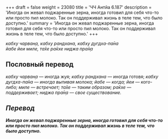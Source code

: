 +++
draft = false
weight = 23080
title = 'ЧЧ Антйа 6.187'
description = 'Иногда он жевал поджаренные зерна, иногда готовил для себя что-то или просто пил молоко. Так он поддерживал жизнь в теле тем, что было доступно.'
summary = 'Иногда он жевал поджаренные зерна, иногда готовил для себя что-то или просто пил молоко. Так он поддерживал жизнь в теле тем, что было доступно.'
+++

_кабху чарван̣а,_ _кабху рандхана,_ _кабху дугдха-па̄на  
йабе йеи миле,_ _та̄хе ра̄кхе ниджа пра̄н̣а_

## Пословный перевод

_кабху_ _чарван̣а_ — иногда жуя; _кабху_ _рандхана_ — иногда готовя; _кабху</em>_ _<em>дугдха_\-_па̄на_ — иногда выпивая молока; _йабе_ — когда; _йеи_ — кого-либо; _миле_ — встречает; _та̄хе_ — таким образом; _ра̄кхе_ — поддерживает; _ниджа</em>_ _<em>пра̄н̣а_ — свое существование.

## Перевод

**Иногда он жевал поджаренные зерна, иногда готовил для себя что-то или просто пил молоко. Так он поддерживал жизнь в теле тем, что было доступно.**
